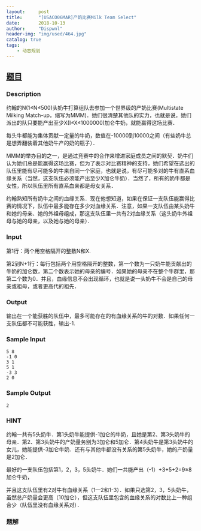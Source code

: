 ```yaml
---
layout:     post
title:      "[USACO06MAR]产奶比赛Milk Team Select"
date:       2018-10-13
author:     "Dispwnl"
header-img: "img/used/464.jpg"
catalog: true
tags:
    - 动态规划
---
```

## [题目](https://www.lydsy.com/JudgeOnline/problem.php?id=1722)
### Description
约翰的N(1≤N≤500)头奶牛打算组队去参加一个世界级的产奶比赛(Multistate Milking Match-up，缩写为MMM)．她们很清楚其他队的实力，也就是说，她们派出的队只要能产出至少X(I≤X≤1000000)加仑牛奶，就能赢得这场比赛．

每头牛都能为集体贡献一定量的牛奶，数值在-10000到10000之间（有些奶牛总是想弄翻装着其他奶牛产的奶的瓶子）．

MMM的举办目的之一，是通过竞赛中的合作来增进家庭成员之间的默契．奶牛们认为她们总是能赢得这场比赛，但为了表示对比赛精神的支持，她们希望在选出的队伍里能有尽可能多的牛来自同一个家庭，也就是说，有尽可能多对的牛有直系血缘关系（当然，这支队伍必须能产出至少X加仑牛奶）．当然了，所有的奶牛都是女性，所以队伍里所有直系血亲都是母女关系．

约翰熟知所有奶牛之间的血缘关系．现在他想知道，如果在保证一支队伍能赢得比赛的情况下，队伍中最多能存在多少对血缘关系．注意，如果一支队伍由某头奶牛和她的母亲、她的外祖母组成，那这支队伍里一共有2对血缘关系（这头奶牛外祖母与她的母亲，以及她与她的母亲）．

### Input
第1行：两个用空格隔开的整数N和X.

第2到N+1行：每行包括两个用空格隔开的整数，第一个数为一只奶牛能贡献出的牛奶的加仑数，第二个数表示她的母亲的编号．如果她的母亲不在整个牛群里，那第二个数为0．并且，血缘信息不会出现循环，也就是说一头奶牛不会是自己的母亲或祖母，或者更高代的祖先．

### Output
输出在一个能获胜的队伍中，最多可能存在的有血缘关系的牛的对数．如果任何一支队伍都不可能获胜，输出-1.

### Sample Input
```
5 8
-1 0
3 1
5 1
-3 3
2 0
```
### Sample Output
```
2
```
### HINT
约翰一共有5头奶牛．第1头奶牛能提供-1加仑的牛奶，且她是第2、第3头奶牛的母亲．第2、第3头奶牛的产奶量务别为3加仑和5加仑．第4头奶牛是第3头奶牛的女儿，她能提供-3加仑牛奶．还有与其他牛都没有关系的第5头奶牛，她的产奶量是2加仑．

最好的一支队伍包括第1，2，3，5头奶牛．她们一共能产出（-1）+3+5+2=9≥8加仑牛奶，

并且这支队伍里有2对牛有血缘关系（1—2和1-3）．如果只选第2，3，5头奶牛，虽然总产奶量会更高（10加仑），但这支队伍里包含的血缘关系的对数比上一种组合少（队伍里没有血缘关系对）．

### 题解
